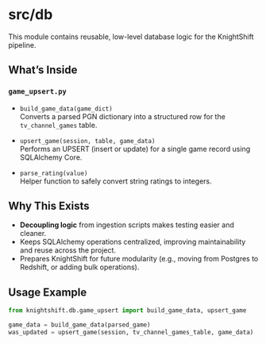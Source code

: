 # src/db

This module contains reusable, low-level database logic for the KnightShift pipeline.

## What’s Inside

### `game_upsert.py`
- `build_game_data(game_dict)`  
  Converts a parsed PGN dictionary into a structured row for the `tv_channel_games` table.

- `upsert_game(session, table, game_data)`  
  Performs an UPSERT (insert or update) for a single game record using SQLAlchemy Core.

- `parse_rating(value)`  
  Helper function to safely convert string ratings to integers.

## Why This Exists

- **Decoupling logic** from ingestion scripts makes testing easier and cleaner.
- Keeps SQLAlchemy operations centralized, improving maintainability and reuse across the project.
- Prepares KnightShift for future modularity (e.g., moving from Postgres to Redshift, or adding bulk operations).

## Usage Example

```python
from knightshift.db.game_upsert import build_game_data, upsert_game

game_data = build_game_data(parsed_game)
was_updated = upsert_game(session, tv_channel_games_table, game_data)
```